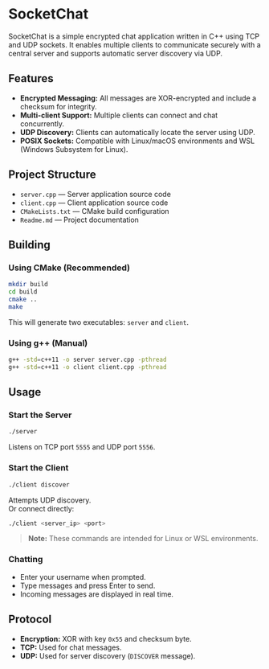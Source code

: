 # SocketChat

SocketChat is a simple encrypted chat application written in C++ using TCP and UDP sockets. It enables multiple clients to communicate securely with a central server and supports automatic server discovery via UDP.

## Features

- **Encrypted Messaging:** All messages are XOR-encrypted and include a checksum for integrity.
- **Multi-client Support:** Multiple clients can connect and chat concurrently.
- **UDP Discovery:** Clients can automatically locate the server using UDP.
- **POSIX Sockets:** Compatible with Linux/macOS environments and WSL (Windows Subsystem for Linux).

## Project Structure

- `server.cpp` — Server application source code
- `client.cpp` — Client application source code
- `CMakeLists.txt` — CMake build configuration
- `Readme.md` — Project documentation

## Building

### Using CMake (Recommended)

```sh
mkdir build
cd build
cmake ..
make
```

This will generate two executables: `server` and `client`.

### Using g++ (Manual)

```sh
g++ -std=c++11 -o server server.cpp -pthread
g++ -std=c++11 -o client client.cpp -pthread
```

## Usage

### Start the Server

```sh
./server
```
Listens on TCP port `5555` and UDP port `5556`.

### Start the Client

```sh
./client discover
```
Attempts UDP discovery.  
Or connect directly:

```sh
./client <server_ip> <port>
```

> **Note:** These commands are intended for Linux or WSL environments.

### Chatting

- Enter your username when prompted.
- Type messages and press Enter to send.
- Incoming messages are displayed in real time.

## Protocol

- **Encryption:** XOR with key `0x55` and checksum byte.
- **TCP:** Used for chat messages.
- **UDP:** Used for server discovery (`DISCOVER` message).
